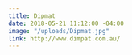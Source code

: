 ```yaml
---
title: Dipmat
date: 2018-05-21 11:12:00 -04:00
image: "/uploads/Dipmat.jpg"
link: http://www.dimpat.com.au/
---
```


